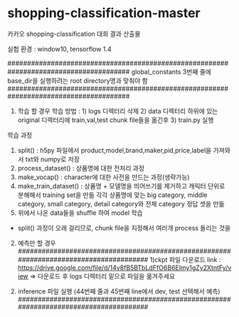 # shopping-classification-master
카카오 shopping-classification 대회 결과 산출물

실험 환경 : window10, tensorflow 1.4


#######################################################################################
global_constants 3번째 줄에 base_dir을 실행하려는 root directory명과 맞춰야 함
#######################################################################################


1. 학습 할 경우
학습 방법 : 1) logs 디렉터리 삭제 
           2) data 디렉터리 하위에 있는 original 디렉터리에 train,val,test chunk file들을 옮긴후
           3) train.py 실행

학습 과정
  1) split() : h5py 파일에서 product,model,brand,maker,pid,price,label을 가져와서 txt와 numpy로 저장
  2) process_dataset() : 상품명에 대한 전처리 과정
  3) make_vocap() : character에 대한 사전을 만드는 과정(생략가능)
  4) make_train_dataset() : 상품명 + 모델명을 띄어쓰기를 제거하고 캐릭터 단위로 분해해서 training set을 만듦
                            각각 상품명에 맞는 big category, middle category, small category, detail category와 전체 category 정답 셋을 만듦
  5) 위에서 나온 data들을 shuffle 하여 model 학습
  
  
  * split() 과정이 오래 걸리므로, chunk file을 지정해서 여러개 process 돌리는 것을 


2. 예측만 할 경우
#######################################################################################
 1)ckpt 파일 다운로드 link : https://drive.google.com/file/d/14v8fB5BTbLdFfO6B6Elmy1gZy2XtntFy/view
 => 다운로드 후 logs 디렉터리 밑으로 파일을 옮겨주세요
 2) inference 파일 실행 (44번째 줄과 45번째 line에서 dev, test 선택해서 예측)
#######################################################################################
 
